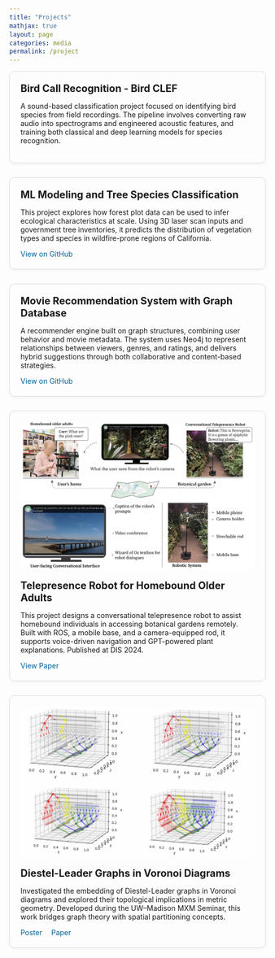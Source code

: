 ```yaml
---
title: "Projects"
mathjax: true
layout: page
categories: media
permalink: /project
---
```


<style>
.project-card {
  border: 1px solid #ddd;
  border-radius: 10px;
  padding: 1.5em;
  margin-bottom: 2em;
  box-shadow: 0 2px 6px rgba(0,0,0,0.05);
}
.project-card:hover {
  box-shadow: 0 4px 12px rgba(0,0,0,0.1);
}
.project-image {
  max-width: 100%;
  height: auto;
  border-radius: 8px;
  margin-bottom: 1em;
}
.project-title {
  font-size: 1.4em;
  font-weight: bold;
  margin-bottom: 0.5em;
}
.project-links a {
  margin-right: 1em;
  text-decoration: none;
  color: #005f99;
}
.project-links a:hover {
  text-decoration: underline;
}
</style>

<div class="project-card">
  <div class="project-title">
    Bird Call Recognition - Bird CLEF
  </div>
  <p>
    A sound-based classification project focused on identifying bird species from field recordings. The pipeline involves converting raw audio into spectrograms and engineered acoustic features, and training both classical and deep learning models for species recognition.
  </p>
</div>

<div class="project-card">
  <div class="project-title">
    ML Modeling and Tree Species Classification
  </div>
  <p>
    This project explores how forest plot data can be used to infer ecological characteristics at scale. Using 3D laser scan inputs and government tree inventories, it predicts the distribution of vegetation types and species in wildfire-prone regions of California.
  </p>
  <div class="project-links">
    <a href="https://github.com/Shwyu/Fire-Ready-Forests-Data-Challenge" target="_blank">View on GitHub</a>
  </div>
</div>

<div class="project-card">
  <div class="project-title">
    Movie Recommendation System with Graph Database
  </div>
  <p>
    A recommender engine built on graph structures, combining user behavior and movie metadata. The system uses Neo4j to represent relationships between viewers, genres, and ratings, and delivers hybrid suggestions through both collaborative and content-based strategies.
  </p>
  <div class="project-links">
    <a href="https://github.com/Valier-Juri/DSC202-movie-recommendation-database" target="_blank">View on GitHub</a>
  </div>
</div>

<div class="project-card">
  <img src="/assets/telerobot2elderly.jpg" alt="Telepresence robot project" class="project-image">
  <div class="project-title">
    Telepresence Robot for Homebound Older Adults
  </div>
  <p>
    This project designs a conversational telepresence robot to assist homebound individuals in accessing botanical gardens remotely. Built with ROS, a mobile base, and a camera-equipped rod, it supports voice-driven navigation and GPT-powered plant explanations. Published at DIS 2024.
  </p>
  <div class="project-links">
    <a href="https://dl.acm.org/doi/pdf/10.1145/3643834.3660710" target="_blank">View Paper</a>
  </div>
</div>

<div class="project-card">
  <img src="/assets/6.jpg.png" alt="Voronoi diagram with Diestel-Leader graph" class="project-image">
  <div class="project-title">
    Diestel-Leader Graphs in Voronoi Diagrams
  </div>
  <p>
    Investigated the embedding of Diestel-Leader graphs in Voronoi diagrams and explored their topological implications in metric geometry. Developed during the UW–Madison MXM Seminar, this work bridges graph theory with spatial partitioning concepts.
  </p>
  <div class="project-links">
    <a href="../assets/MXM_Diestel_Leader_Voronoi.pdf" target="_blank">Poster</a>
    <a href="../assets/MXM_Paper_Diestel_Leader.pdf" target="_blank">Paper</a>
  </div>
</div>
